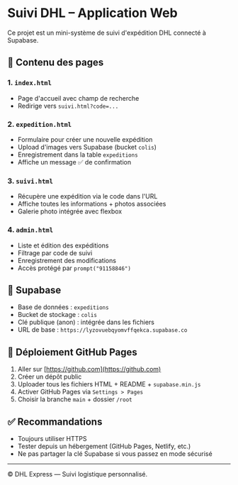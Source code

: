 
# Suivi DHL – Application Web

Ce projet est un mini-système de suivi d'expédition DHL connecté à Supabase.

## 📁 Contenu des pages

### 1. `index.html`
- Page d'accueil avec champ de recherche
- Redirige vers `suivi.html?code=...`

### 2. `expedition.html`
- Formulaire pour créer une nouvelle expédition
- Upload d'images vers Supabase (bucket `colis`)
- Enregistrement dans la table `expeditions`
- Affiche un message ✅ de confirmation

### 3. `suivi.html`
- Récupère une expédition via le code dans l'URL
- Affiche toutes les informations + photos associées
- Galerie photo intégrée avec flexbox

### 4. `admin.html`
- Liste et édition des expéditions
- Filtrage par code de suivi
- Enregistrement des modifications
- Accès protégé par `prompt("91158846")`

## 🔗 Supabase
- Base de données : `expeditions`
- Bucket de stockage : `colis`
- Clé publique (anon) : intégrée dans les fichiers
- URL de base : `https://lyzovuebqyomvffqekca.supabase.co`

## 🚀 Déploiement GitHub Pages
1. Aller sur [https://github.com](https://github.com)
2. Créer un dépôt public
3. Uploader tous les fichiers HTML + README + `supabase.min.js`
4. Activer GitHub Pages via `Settings > Pages`
5. Choisir la branche `main` + dossier `/root`

## ✅ Recommandations
- Toujours utiliser HTTPS
- Tester depuis un hébergement (GitHub Pages, Netlify, etc.)
- Ne pas partager la clé Supabase si vous passez en mode sécurisé

---
© DHL Express — Suivi logistique personnalisé.
